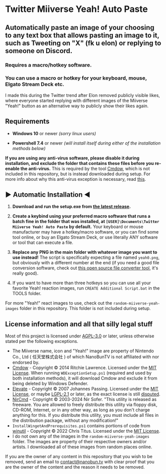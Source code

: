 # Twitter Miiverse Yeah! Auto Paste

## Automatically paste an image of your choosing to any text box that allows pasting an image to it, such as Tweeting on "X" (fk u elon) or replying to someone on Discord.

### Requires a macro/hotkey software.

### You can use a macro or hotkey for your keyboard, mouse, Elgato Stream Deck etc.

I made this during the Twitter trend after Elon removed publicly visible likes, where everyone started replying with different images of the Miiverse "Yeah!" button as an alternative way to publicly show their likes again.

## Requirements

- **Windows 10** or newer _(sorry linux users)_

- **Powershell 7.4** or newer _(will install itself during either of the installation methods below)_

**If you are using any anti-virus software, please disable it during installation, and exclude the folder that contains these files before you re-enable the anti-virus.** This is required by the tool [Cmdow](https://ritchielawrence.github.io/cmdow), which is not included in this repository, but is instead downloaded during setup. For more info about why this anti-virus exception is necessary, read [this](https://ritchielawrence.github.io/cmdow/#is-cmdow-malware).

## ▶ **Automatic Installation** ◀

1. **Download and run the setup.exe from [the latest release](https://github.com/NanoBunTV/TwitterMiiverseYeahAutoPaste/releases/latest).**

2. **Create a keybind using your preferred macro software that runs a batch fine in the folder that was installed, at `[USER]\Documents\Twitter Miiverse Yeah! Auto Paste` by default.** Your keyboard or mouse manufacturer may have a hotkey/macro software, or you can find some tool online, or buy an Elgato Stream Deck, or use literally ANY software or tool that can execute a file.

3. **Replace any PNG in the main folder with whatever image you want to use instead!** The script is specifically expecting a file named `yeah0.png`, but obviously with a different number at the end (if you need a good file conversion software, check out [this open source file converter tool](https://file-converter.io), it's really good).

4. If you want to have more than three hotkeys so you can use all your favorite Yeah! reaction images, run `CREATE Additional Script.bat` in the TOOLS folder.

For more "Yeah!" react images to use, check out the `random-miiverse-yeah-images` folder in this repository. This folder is not included during setup.

## License information and all that silly legal stuff

Most of this project is licensed under [AGPL-3.0](https://www.gnu.org/licenses/agpl-3.0.html) or later, unless otherwise stated per the following exceptions.

- The Miiverse name, icon and "Yeah!" image are property of Nintendo Co., Ltd ( 任天堂株式会社 ) of which NanoBunTV is not affiliated with nor endorsed by.
- [Cmdow](https://ritchielawrence.github.io/cmdow/) - Copyright © 2014 Ritchie Lawrence. Licensed under the [MIT License](https://opensource.org/license/mit). When running `WDExceptionSetup.ps1` (required and used by both installation methods), it will download Cmdow and exclude it from being deleted by Windows Defender.
- [Elevate](https://github.com/jpassing/elevate) - Copyright © 2007 Johannes Passing. Licensed under the [MIT License](https://opensource.org/license/mit), or maybe [LGPL-2.1](https://www.gnu.org/licenses/old-licenses/lgpl-2.1.html) or later, as the exact license is still [disputed](https://github.com/jpassing/elevate/issues/2).
- [NirCmd](https://www.nirsoft.net/utils/nircmd.html) - Copyright © 2003-2024 Nir Sofer. "This utility is released as freeware. You are allowed to freely distribute this utility via floppy disk, CD-ROM, Internet, or in any other way, as long as you don't charge anything for this. If you distribute this utility, you must include all files in the distribution package, without any modification!"
- `InstallWingetAndPrerequisites.ps1` contains portions of code from [winutil](https://github.com/ChrisTitusTech/winutil) - Copyright © 2022 Chris Titus. Licensed under the [MIT License](https://opensource.org/license/mit).
- I do not own any of the images in the `random-miiverse-yeah-images` folder. The images are property of their respective owners and/or artists. I downloaded all of these images from random places online.

If you are the owner of any content in this repository that you wish to be removed, send an email to [contact@nanobun.tv](mailto:contact@nanobun.tv) with clear proof that you are the owner of the content and the reason it needs to be removed.
